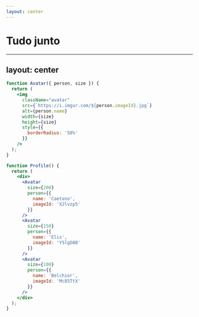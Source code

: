 ```yaml
---
layout: center
---
```


# Tudo junto

---
layout: center
---

```jsx {1-14|14-25|26-32|33-39} {maxHeight: '450px'}
function Avatar({ person, size }) {
  return (
    <img
      className="avatar"
      src={`https://i.imgur.com/${person.imageId}.jpg`}
      alt={person.name}
      width={size}
      height={size}
      style={{
        borderRadius: '50%'
      }}
    />
  );
}

function Profile() {
  return (
    <div>
      <Avatar
        size={200}
        person={{ 
          name: 'Caetano', 
          imageId: 'X2lvzp5'
        }}
      />
      <Avatar
        size={150}
        person={{
          name: 'Elis', 
          imageId: 'Y5lgO8B'
        }}
      />
      <Avatar
        size={100}
        person={{ 
          name: 'Belchior',
          imageId: 'Mc85TtX'
        }}
      />
    </div>
  );
}
```

<style>
code {
  @apply text-lg !important;
}
</style>
